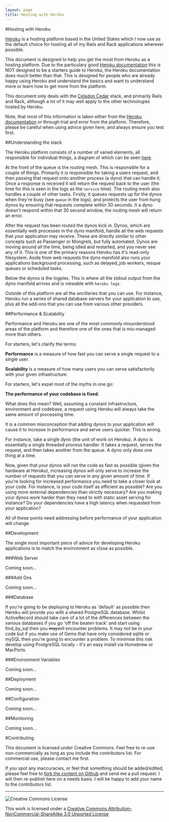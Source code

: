 ```yaml
---
layout: page
title: Hosting with Heroku
---
```


#Hosting with Heroku


[Heroku][heroku] is a hosting platform based in the United States which I now use as the default choice for hosting all of my Rails and Rack applications wherever possible.

This document is designed to help you get the most from Heroku as a hosting platform.  Due to the particulary good [Heroku documentation][heroku_docs] this is NOT designed to be a starters guide to Heroku, the Heroku documentation does much better than that.  This is designed for people who are already happy using Heroku and understand the basics and want to understand more or learn how to get more from the platform.

This document only deals with the [Celadon Cedar][cedar] stack, and primarily Rails and Rack, although a lot of it may well apply to the other technologies hosted by Heroku.

Note, that most of this information is taken either from the [Heroku documentation][heroku_docs] or through trial and error from the platform.  Therefore, please be careful when using advice given here, and always ensure you test first.

##Understanding the stack

The Heroku platform consists of a number of varied elements, all responsible for individual things, a diagram of which can be seen [here](http://www.heroku.com/how/connect).

At the front of the queue is the routing mesh.  This is responsible for a couple of things.  Primarily it is responsible for taking a users request, and then passing that request onto another process (a dyno) that can handle it.  Once a response is received it will return the request back to the user (the time for this is seen in the logs as the `service` time).  The routing mesh also handles a couple of other tasks.  Firstly, it queues requests up for the dynos when they're busy (see `queue` in the logs), and protects the user from hung dynos by ensuring that requests complete within 30 seconds.  It a dyno doesn't respond within that 30 second window, the routing mesh will return an error.

After the request has been routed the dynos kick in.  Dynos, which are essentially web processes in the dyno manifold, handle all the web requests that your application may receive.  These are directly similar to other concepts such as Passenger or Mongrels, but fully automated.  Dynos are moving around all the time, being idled and restarted, and you never see any of it.  This is one of the primary reasons Heroku has it's read-only filesystem.  Aside from web requests the dyno manifold also runs your applications background processing, such as delayed_job workers, resque queues or scheduled tasks.

Below the dynos is the logplex.  This is where all the stdout output from the dyno manifold arrives and is viewable with `heroku logs`.

Outside of this platform are all the ancillaries that you can use.  For instance, Heroku run a series of shared database servers for your application to use, plus all the add-ons that you can use from various other providers.

##Performance & Scalability

Performance and Heroku are one of the most commonly misunderstood areas of the platform and therefore one of the ones that is mis-managed more than others.

For starters, let's clarify the terms:

**Performance** is a measure of how fast you can serve a single request to a single user.

**Scalability** is a measure of how many users you can serve satisfactorily with your given infrastructure.

For starters, let's expel most of the myths in one go:

**The performance of your codebase is fixed.**

What does this mean?  Well, assuming a constant infrastructure, environment and codebase, a request using Heroku will always take the same amount of processing time. 

It is a common misconception that adding dynos to your application will cause it to increase in performance and serve users quicker.  This is wrong.

For instance, take a single dyno (the unit of work on Heroku).  A dyno is essentially a single threaded process handler.  It takes a request, serves the request, and then takes another from the queue.  A dyno only does one thing at a time.  

Now, given that your dynos will run the code as fast as possible (given the hardware at Heroku), increasing dynos will only serve to increase the number of requests that you can serve in any given amount of time.  If you're looking for increased performance you need to take a closer look at your code.  For instance, is your code itself as efficient as possible?  Are you using more external dependencies than strictly necessary?  Are you making your dynos work harder than they need to with static asset serving for instance?  Do your dependencies have a high latency when requested from your application?

All of these points need addressing before performance of your application will change.

##Development

The single most important piece of advice for developing Heroku applications is to match the environment as close as possible.

###Web Server

Coming soon...

###Add Ons

Coming soon...

###Database

If you're going to be deploying to Heroku as 'default' as possible then Heroku will provide you with a shared PostgreSQL database. Whilst ActiveRecord should take care of a lot of the differences between the various databases if you go 'off the beaten track' and start using find_by_sql then you <strike>may</strike>will encounter problems. It may not be in your code but if you make use of Gems that have only considered sqlite or mySQL then you're going to encounter a problem. To minimise this risk develop using PostgreSQL locally - it's an easy install via Homebrew or MacPorts.

###Environment Variables

Coming soon...

##Deployment

Coming soon...

##Configuration

Coming soon...

##Monitoring

Coming soon...

#Contributing

This document is licensed under Creative Commons.  Feel free to re-use non-commercially as long as you include the contributors list.  For commercial use, please contact me first.

If you spot any inaccuracies, or feel that something should be added/edited, please feel free to [fork the content on Github][] and send me a pull request.  I will then re-publish here on a needs basis.  I will be happy to add your name to the contributors list.


--- 
![](http://i.creativecommons.org/l/by-nc-sa/3.0/88x31.png "Creative Commons License")

This work is licensed under a [Creative Commons Attribution-NonCommercial-ShareAlike 3.0 Unported License](http://creativecommons.org/licenses/by-nc-sa/3.0/)


  [heroku]: http://www.heroku.com
  [heroku_docs]: http://devcenter.heroku.com/
  [cedar]: http://devcenter.heroku.com/articles/cedar
  [fork the content on Github]: https://github.com/neilmiddleton/neilmiddleton.github.com